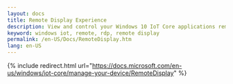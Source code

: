 ```yaml
---
layout: docs
title: Remote Display Experience
description: View and control your Windows 10 IoT Core applications remotely, from a Windows 10 desktop PC, tablet, or phone
keyword: windows iot, remote, rdp, remote display
permalink: /en-US/Docs/RemoteDisplay.htm
lang: en-US
---
```

{% include redirect.html url="https://docs.microsoft.com/en-us/windows/iot-core/manage-your-device/RemoteDisplay" %}
